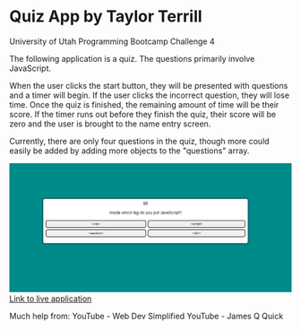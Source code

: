 # Quiz App by Taylor Terrill

University of Utah Programming Bootcamp Challenge 4

The following application is a quiz. The questions primarily involve JavaScript.

When the user clicks the start button, they will be presented with questions and a timer will begin. If the user clicks the incorrect question, they will lose time. Once the quiz is finished, the remaining amount of time will be their score. If the timer runs out before they finish the quiz, their score will be zero and the user is brought to the name entry screen. 

Currently, there are only four questions in the quiz, though more could easily be added by adding more objects to the "questions" array.

<img src=Assets\images\quiz.png>
<a href="https://taylorterrill.github.io/04_coding-quiz_terrill/">Link to live application</a>



Much help from:
YouTube - Web Dev Simplified
YouTube - James Q Quick